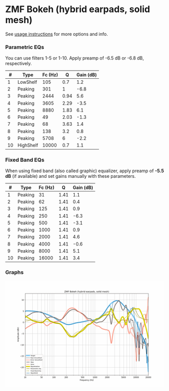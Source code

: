 # ZMF Bokeh (hybrid earpads, solid mesh)
See [usage instructions](https://github.com/jaakkopasanen/AutoEq#usage) for more options and info.

### Parametric EQs
You can use filters 1-5 or 1-10. Apply preamp of -6.5 dB or -6.8 dB, respectively.

|   # | Type      |   Fc (Hz) |    Q |   Gain (dB) |
|-----|-----------|-----------|------|-------------|
|   1 | LowShelf  |       105 | 0.7  |         1.2 |
|   2 | Peaking   |       301 | 1    |        -6.8 |
|   3 | Peaking   |      2444 | 0.94 |         5.6 |
|   4 | Peaking   |      3605 | 2.29 |        -3.5 |
|   5 | Peaking   |      8880 | 1.83 |         6.1 |
|   6 | Peaking   |        49 | 2.03 |        -1.3 |
|   7 | Peaking   |        68 | 3.63 |         1.4 |
|   8 | Peaking   |       138 | 3.2  |         0.8 |
|   9 | Peaking   |      5708 | 6    |        -2.2 |
|  10 | HighShelf |     10000 | 0.7  |         1.1 |

### Fixed Band EQs
When using fixed band (also called graphic) equalizer, apply preamp of **-5.5 dB** (if available) and set gains manually with these parameters.

|   # | Type    |   Fc (Hz) |    Q |   Gain (dB) |
|-----|---------|-----------|------|-------------|
|   1 | Peaking |        31 | 1.41 |         1.1 |
|   2 | Peaking |        62 | 1.41 |         0.4 |
|   3 | Peaking |       125 | 1.41 |         0.9 |
|   4 | Peaking |       250 | 1.41 |        -6.3 |
|   5 | Peaking |       500 | 1.41 |        -3.1 |
|   6 | Peaking |      1000 | 1.41 |         0.9 |
|   7 | Peaking |      2000 | 1.41 |         4.6 |
|   8 | Peaking |      4000 | 1.41 |        -0.6 |
|   9 | Peaking |      8000 | 1.41 |         5.1 |
|  10 | Peaking |     16000 | 1.41 |         3.4 |

### Graphs
![](./ZMF%20Bokeh%20(hybrid%20earpads,%20solid%20mesh).png)
